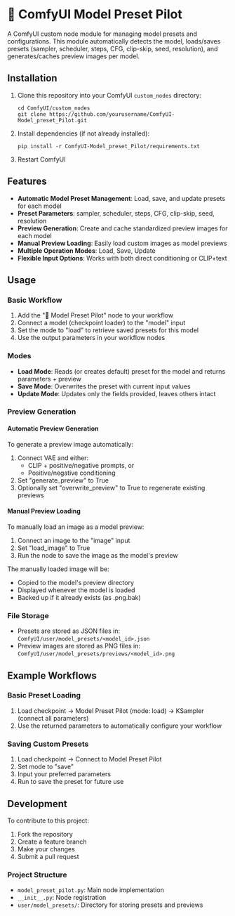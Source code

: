 # 🧭 ComfyUI Model Preset Pilot

A ComfyUI custom node module for managing model presets and configurations. This module automatically detects the model, loads/saves presets (sampler, scheduler, steps, CFG, clip-skip, seed, resolution), and generates/caches preview images per model.

## Installation

1. Clone this repository into your ComfyUI `custom_nodes` directory:
   ```
   cd ComfyUI/custom_nodes
   git clone https://github.com/yourusername/ComfyUI-Model_preset_Pilot.git
   ```
2. Install dependencies (if not already installed):
   ```
   pip install -r ComfyUI-Model_preset_Pilot/requirements.txt
   ```
3. Restart ComfyUI

## Features

- **Automatic Model Preset Management**: Load, save, and update presets for each model
- **Preset Parameters**: sampler, scheduler, steps, CFG, clip-skip, seed, resolution
- **Preview Generation**: Create and cache standardized preview images for each model
- **Manual Preview Loading**: Easily load custom images as model previews
- **Multiple Operation Modes**: Load, Save, Update
- **Flexible Input Options**: Works with both direct conditioning or CLIP+text

## Usage

### Basic Workflow

1. Add the "🧭 Model Preset Pilot" node to your workflow
2. Connect a model (checkpoint loader) to the "model" input
3. Set the mode to "load" to retrieve saved presets for this model
4. Use the output parameters in your workflow nodes

### Modes

- **Load Mode**: Reads (or creates default) preset for the model and returns parameters + preview
- **Save Mode**: Overwrites the preset with current input values
- **Update Mode**: Updates only the fields provided, leaves others intact

### Preview Generation

#### Automatic Preview Generation
To generate a preview image automatically:
1. Connect VAE and either:
   - CLIP + positive/negative prompts, or
   - Positive/negative conditioning
2. Set "generate_preview" to True
3. Optionally set "overwrite_preview" to True to regenerate existing previews

#### Manual Preview Loading
To manually load an image as a model preview:
1. Connect an image to the "image" input
2. Set "load_image" to True
3. Run the node to save the image as the model's preview

The manually loaded image will be:
- Copied to the model's preview directory
- Displayed whenever the model is loaded
- Backed up if it already exists (as .png.bak)

### File Storage

- Presets are stored as JSON files in: `ComfyUI/user/model_presets/<model_id>.json`
- Preview images are stored as PNG files in: `ComfyUI/user/model_presets/previews/<model_id>.png`

## Example Workflows

### Basic Preset Loading

1. Load checkpoint → Model Preset Pilot (mode: load) → KSampler (connect all parameters)
2. Use the returned parameters to automatically configure your workflow

### Saving Custom Presets

1. Load checkpoint → Connect to Model Preset Pilot
2. Set mode to "save"
3. Input your preferred parameters
4. Run to save the preset for future use

## Development

To contribute to this project:

1. Fork the repository
2. Create a feature branch
3. Make your changes
4. Submit a pull request

### Project Structure

- `model_preset_pilot.py`: Main node implementation
- `__init__.py`: Node registration
- `user/model_presets/`: Directory for storing presets and previews
